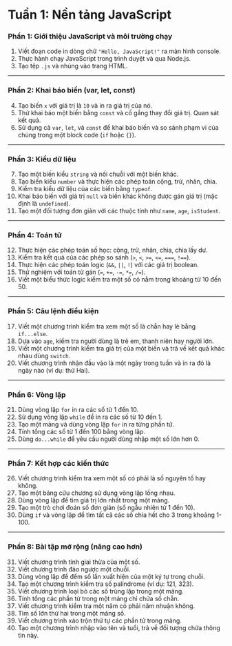# Tuần 1: Nền tảng JavaScript
### **Phần 1: Giới thiệu JavaScript và môi trường chạy**

1. Viết đoạn code in dòng chữ `"Hello, JavaScript!"` ra màn hình console.
2. Thực hành chạy JavaScript trong trình duyệt và qua Node.js.
3. Tạo tệp `.js` và nhúng vào trang HTML.

---

### **Phần 2: Khai báo biến (var, let, const)**

4. Tạo biến `x` với giá trị là `10` và in ra giá trị của nó.
5. Thử khai báo một biến bằng `const` và cố gắng thay đổi giá trị. Quan sát kết quả.
6. Sử dụng cả `var`, `let`, và `const` để khai báo biến và so sánh phạm vi của chúng trong một block code (`if` hoặc `{}`).

---

### **Phần 3: Kiểu dữ liệu**

7. Tạo một biến kiểu `string` và nối chuỗi với một biến khác.
8. Tạo biến kiểu `number` và thực hiện các phép toán cộng, trừ, nhân, chia.
9. Kiểm tra kiểu dữ liệu của các biến bằng `typeof`.
10. Khai báo biến với giá trị `null` và biến khác không được gán giá trị (mặc định là `undefined`).
11. Tạo một đối tượng đơn giản với các thuộc tính như `name`, `age`, `isStudent`.

---

### **Phần 4: Toán tử**

12. Thực hiện các phép toán số học: cộng, trừ, nhân, chia, chia lấy dư.
13. Kiểm tra kết quả của các phép so sánh (`>`, `<`, `>=`, `<=`, `===`, `!==`).
14. Thực hiện các phép toán logic (`&&`, `||`, `!`) với các giá trị boolean.
15. Thử nghiệm với toán tử gán (`=`, `+=`, `-=`, `*=`, `/=`).
16. Viết một biểu thức logic kiểm tra một số có nằm trong khoảng từ 10 đến 50.

---

### **Phần 5: Câu lệnh điều kiện**

17. Viết một chương trình kiểm tra xem một số là chẵn hay lẻ bằng `if...else`.
18. Dựa vào `age`, kiểm tra người dùng là trẻ em, thanh niên hay người lớn.
19. Viết một chương trình kiểm tra giá trị của một biến và trả về kết quả khác nhau dùng `switch`.
20. Viết chương trình nhận đầu vào là một ngày trong tuần và in ra đó là ngày nào (ví dụ: thứ Hai).

---

### **Phần 6: Vòng lặp**

21. Dùng vòng lặp `for` in ra các số từ 1 đến 10.
22. Sử dụng vòng lặp `while` để in ra các số từ 10 đến 1.
23. Tạo một mảng và dùng vòng lặp `for` in ra từng phần tử.
24. Tính tổng các số từ 1 đến 100 bằng vòng lặp.
25. Dùng `do...while` để yêu cầu người dùng nhập một số lớn hơn 0.

---

### **Phần 7: Kết hợp các kiến thức**

26. Viết chương trình kiểm tra xem một số có phải là số nguyên tố hay không.
27. Tạo một bảng cửu chương sử dụng vòng lặp lồng nhau.
28. Dùng vòng lặp để tìm giá trị lớn nhất trong một mảng.
29. Tạo một trò chơi đoán số đơn giản (số ngẫu nhiên từ 1 đến 10).
30. Dùng `if` và vòng lặp để tìm tất cả các số chia hết cho 3 trong khoảng 1-100.

---

### **Phần 8: Bài tập mở rộng (nâng cao hơn)**

31. Viết chương trình tính giai thừa của một số.
32. Viết chương trình đảo ngược một chuỗi.
33. Dùng vòng lặp để đếm số lần xuất hiện của một ký tự trong chuỗi.
34. Tạo một chương trình kiểm tra số palindrome (ví dụ: 121, 323).
35. Viết chương trình loại bỏ các số trùng lặp trong một mảng.
36. Tính tổng các phần tử trong một mảng chỉ chứa số chẵn.
37. Viết chương trình kiểm tra một năm có phải năm nhuận không.
38. Tìm số lớn thứ hai trong một mảng số.
39. Viết chương trình xáo trộn thứ tự các phần tử trong mảng.
40. Tạo một chương trình nhập vào tên và tuổi, trả về đối tượng chứa thông tin này.